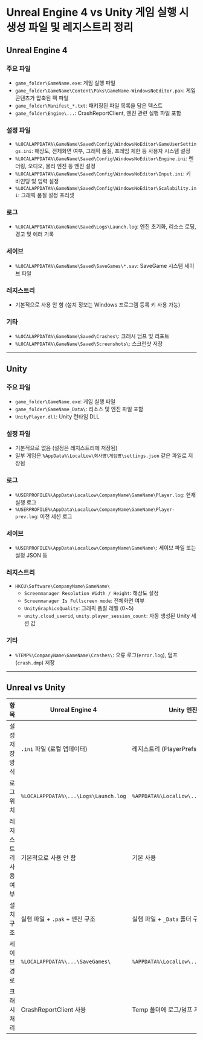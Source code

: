 # Unreal Engine 4 vs Unity 게임 실행 시 생성 파일 및 레지스트리 정리

## Unreal Engine 4

### 주요 파일
- `game_folder\GameName.exe`: 게임 실행 파일  
- `game_folder\GameName\Content\Paks\GameName-WindowsNoEditor.pak`: 게임 콘텐츠가 압축된 팩 파일  
- `game_folder\Manifest_*.txt`: 패키징된 파일 목록을 담은 텍스트  
- `game_folder\Engine\...`: CrashReportClient, 엔진 관련 실행 파일 포함  

### 설정 파일
- `%LOCALAPPDATA%\GameName\Saved\Config\WindowsNoEditor\GameUserSettings.ini`: 해상도, 전체화면 여부, 그래픽 품질, 프레임 제한 등 사용자 시스템 설정  
- `%LOCALAPPDATA%\GameName\Saved\Config\WindowsNoEditor\Engine.ini`: 렌더링, 오디오, 물리 엔진 등 엔진 설정  
- `%LOCALAPPDATA%\GameName\Saved\Config\WindowsNoEditor\Input.ini`: 키 바인딩 및 입력 설정  
- `%LOCALAPPDATA%\GameName\Saved\Config\WindowsNoEditor\Scalability.ini`: 그래픽 품질 설정 프리셋  

### 로그
- `%LOCALAPPDATA%\GameName\Saved\Logs\Launch.log`: 엔진 초기화, 리소스 로딩, 경고 및 에러 기록  

### 세이브
- `%LOCALAPPDATA%\GameName\Saved\SaveGames\*.sav`: SaveGame 시스템 세이브 파일  

### 레지스트리
- 기본적으로 사용 안 함 (설치 정보는 Windows 프로그램 등록 키 사용 가능)

### 기타
- `%LOCALAPPDATA%\GameName\Saved\Crashes\`: 크래시 덤프 및 리포트  
- `%LOCALAPPDATA%\GameName\Saved\Screenshots\`: 스크린샷 저장  

---

## Unity

### 주요 파일
- `game_folder\GameName.exe`: 게임 실행 파일  
- `game_folder\GameName_Data\`: 리소스 및 엔진 파일 포함  
- `UnityPlayer.dll`: Unity 런타임 DLL  

### 설정 파일
- 기본적으로 없음 (설정은 레지스트리에 저장됨)  
- 일부 게임은 `%AppData%\LocalLow\회사명\게임명\settings.json` 같은 파일로 저장됨  

### 로그
- `%USERPROFILE%\AppData\LocalLow\CompanyName\GameName\Player.log`: 현재 실행 로그  
- `%USERPROFILE%\AppData\LocalLow\CompanyName\GameName\Player-prev.log`: 이전 세션 로그  

### 세이브
- `%USERPROFILE%\AppData\LocalLow\CompanyName\GameName\`: 세이브 파일 또는 설정 JSON 등  

### 레지스트리
- `HKCU\Software\CompanyName\GameName\`  
  - `Screenmanager Resolution Width / Height`: 해상도 설정  
  - `Screenmanager Is Fullscreen mode`: 전체화면 여부  
  - `UnityGraphicsQuality`: 그래픽 품질 레벨 (0~5)  
  - `unity.cloud_userid`, `unity.player_session_count`: 자동 생성된 Unity 세션 값  

### 기타
- `%TEMP%\CompanyName\GameName\Crashes\`: 오류 로그(`error.log`), 덤프(`crash.dmp`) 저장  

---

## Unreal vs Unity

| 항목 | Unreal Engine 4 | Unity 엔진 |
|------|------------------|-------------|
| 설정 저장 방식 | `.ini` 파일 (로컬 앱데이터) | 레지스트리 (PlayerPrefs) 또는 JSON |
| 로그 위치 | `%LOCALAPPDATA%\...\Logs\Launch.log` | `%APPDATA%\LocalLow\...\Player.log` |
| 레지스트리 사용 여부 | 기본적으로 사용 안 함 | 기본 사용 |
| 설치 구조 | 실행 파일 + `.pak` + 엔진 구조 | 실행 파일 + `_Data` 폴더 구조 |
| 세이브 경로 | `%LOCALAPPDATA%\...\SaveGames\` | `%APPDATA%\LocalLow\...` |
| 크래시 처리 | CrashReportClient 사용 | Temp 폴더에 로그/덤프 저장 |

